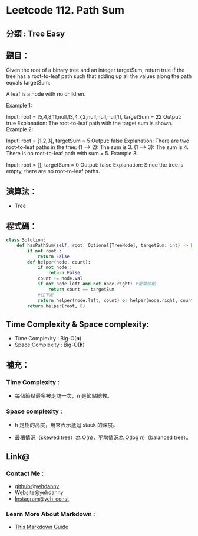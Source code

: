 # Leetcode  112. Path Sum

## 分類 : Tree Easy

## 題目：
Given the root of a binary tree and an integer targetSum, return true if the tree has a root-to-leaf path such that adding up all the values along the path equals targetSum.

A leaf is a node with no children.

Example 1:

Input: root = [5,4,8,11,null,13,4,7,2,null,null,null,1], targetSum = 22
Output: true
Explanation: The root-to-leaf path with the target sum is shown.
Example 2:


Input: root = [1,2,3], targetSum = 5
Output: false
Explanation: There are two root-to-leaf paths in the tree:
(1 --> 2): The sum is 3.
(1 --> 3): The sum is 4.
There is no root-to-leaf path with sum = 5.
Example 3:

Input: root = [], targetSum = 0
Output: false
Explanation: Since the tree is empty, there are no root-to-leaf paths.

## 演算法：
- Tree

## 程式碼：
```python
class Solution:
    def hasPathSum(self, root: Optional[TreeNode], targetSum: int) -> bool:
        if not root :
            return False
        def helper(node, count):
            if not node :
                return False
            count += node.val
            if not node.left and not node.right: #是葉節點
                return count == targetSum
            #往下走
            return helper(node.left, count) or helper(node.right, count)
        return helper(root, 0)
```
## Time Complexity & Space complexity:
- Time Complexity   :   Big-O(__n__)
- Space Complexity   :  Big-O(__h__)

## 補充：
### Time Complexity :
- 每個節點最多被走訪一次，n 是節點總數。
### Space complexity :
- h 是樹的高度，用來表示遞迴 stack 的深度。

- 最糟情況（skewed tree）為 O(n)，平均情況為 O(log n)（balanced tree）。

## Link@
### Contact Me : 
- [github@yehdanny](https://github.com/yehdanny)
- [Website@yehdanny](https://yehdanny.github.io/mypage/html/index.html)
- [Instagram@yeh_const](https://www.instagram.com/yeh_const?igsh=MTVlNTl2eGVkeWI2MA%3D%3D&utm_source=qr)
### Learn More About Markdown :
- [This Markdown Guide](https://www.markdownguide.org/)

